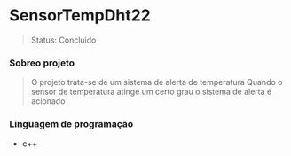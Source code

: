<h1>SensorTempDht22</h1>

>Status: Concluido

### Sobreo projeto

> O projeto trata-se de um sistema de alerta de temperatura
 Quando o sensor de temperatura atinge um certo grau 
 o sistema de alerta é acionado
 
 ### Linguagem de programação
 
 - c++
